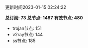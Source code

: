 更新时间2023-01-15 02:24:22

**总订阅: 73**
**总节点: 1487**
**有效节点: 480**
- trojan节点: 151
- v2ray节点: 144
- ss节点: 185
